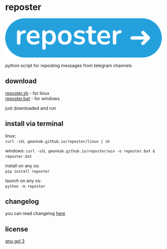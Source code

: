 # reposter

<img src="https://github.com/gmankab/reposter/raw/main/reposter/icons/wide.png">

python script for reposting messages from telegram channels

## download

[reposter.sh](https://github.com/gmankab/reposter/releases/download/reposter/reposter.sh) - for linux  
[reposter.bat](https://github.com/gmankab/reposter/releases/download/reposter/reposter.bat) - for windows

just downloaded and run

## install via terminal

linux:  
`curl -sSL gmankab.github.io/reposter/linux | sh`

windows:
`curl -sSL gmankab.github.io/reposter/win -o reposter.bat & reposter.bat`

install on any os:  
`pip install reposter`

launch on any os:  
`python -m reposter`

## changelog

you can read changelog [here](https://github.com/gmankab/reposter/blob/main/changelog.md)

## license

[gnu gpl 3](https://gnu.org/licenses/gpl-3.0.en.html)
